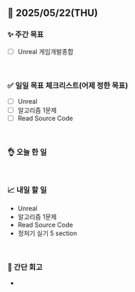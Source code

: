 ## 📅 2025/05/22(THU)


### ✨ 주간 목표

- [ ] Unreal 게임개발종합

<br/>

### ✅ 일일 목표 체크리스트(어제 정한 목표)

- [ ] Unreal
- [ ] 알고리즘 1문제
- [ ] Read Source Code

<br/>

### 👌 오늘 한 일

  
<br/>


### 📈 내일 할 일

- Unreal
- 알고리즘 1문제
- Read Source Code
- 정처기 실기 5 section

<br/>

### 💭 간단 회고

- 

<br/>
